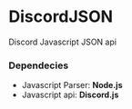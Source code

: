 # DiscordJSON
Discord Javascript JSON api

### Dependecies
+ Javascript Parser: **Node.js** 
+ Javascript api: **Discord.js**
